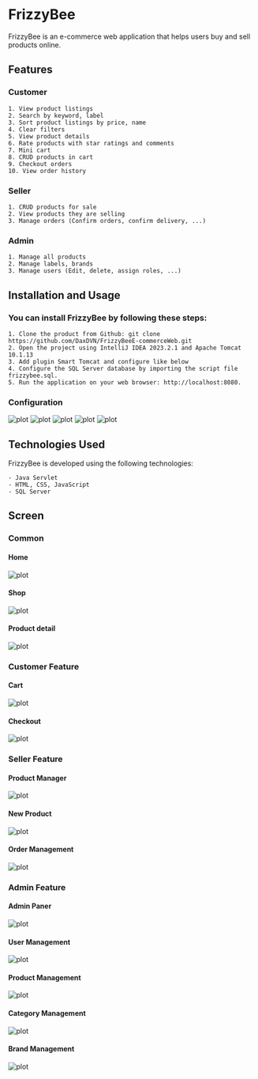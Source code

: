 # FrizzyBee
FrizzyBee is an e-commerce web application that helps users buy and sell products online.
## Features
### Customer

    1. View product listings
    2. Search by keyword, label
    3. Sort product listings by price, name
    4. Clear filters
    5. View product details
    6. Rate products with star ratings and comments
    7. Mini cart
    8. CRUD products in cart
    9. Checkout orders
    10. View order history

### Seller

    1. CRUD products for sale
    2. View products they are selling
    3. Manage orders (Confirm orders, confirm delivery, ...)

### Admin

    1. Manage all products
    2. Manage labels, brands
    3. Manage users (Edit, delete, assign roles, ...)

## Installation and Usage

### You can install FrizzyBee by following these steps:

    1. Clone the product from Github: git clone https://github.com/DaxDVN/FrizzyBeeE-commerceWeb.git
    2. Open the project using IntelliJ IDEA 2023.2.1 and Apache Tomcat 10.1.13
    3. Add plugin Smart Tomcat and configure like below
    4. Configure the SQL Server database by importing the script file frizzybee.sql.
    5. Run the application on your web browser: http://localhost:8080.

### Configuration
![plot](./src/main/webapp/uploads/configuration-step1.png)
![plot](./src/main/webapp/uploads/configuration-step2.png)
![plot](./src/main/webapp/uploads/configuration-step3.png)
![plot](./src/main/webapp/uploads/configuration-step4.png)
![plot](./src/main/webapp/uploads/configuration-step5.png)
## Technologies Used

FrizzyBee is developed using the following technologies:

    - Java Servlet
    - HTML, CSS, JavaScript
    - SQL Server

## Screen
### Common
#### Home
![plot](./src/main/webapp/uploads/home-page.png)
#### Shop
![plot](./src/main/webapp/uploads/shop-page.png)
#### Product detail
![plot](./src/main/webapp/uploads/product-detail-page.png)

### Customer Feature
#### Cart
![plot](./src/main/webapp/uploads/cart-page.png)
#### Checkout
![plot](./src/main/webapp/uploads/checkout-page.png)

### Seller Feature
#### Product Manager
![plot](./src/main/webapp/uploads/product-manager-for-seller.png)
#### New Product
![plot](./src/main/webapp/uploads/add-product-for-seller.png)
#### Order Management
![plot](./src/main/webapp/uploads/order-management.png)

### Admin Feature
#### Admin Paner
![plot](./src/main/webapp/uploads/admin-panel-page.png)
#### User Management
![plot](./src/main/webapp/uploads/user-management-page.png)
#### Product Management
![plot](./src/main/webapp/uploads/product-management-for-admin.png)
#### Category Management
![plot](./src/main/webapp/uploads/category-for-admin.png)
#### Brand Management
![plot](./src/main/webapp/uploads/brand-for-admin.png)

